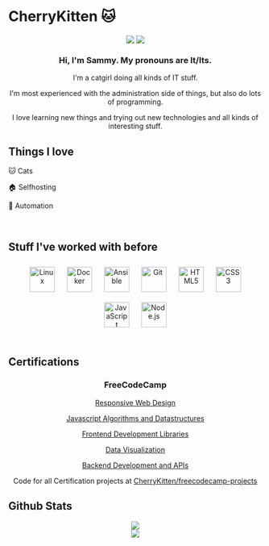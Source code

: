 # CherryKitten 🐱  
  

<div align="center">
            <a href="https://paypal.me/visneKedi" target="_blank" style="display: inline-block;">
                <img
                    src="https://img.shields.io/badge/Donate-PayPal-blue.svg?style=flat-square&logo=paypal" 
                    align="center"
                />
            </a>
            <a href="https://ko-fi.com/cherrykitten" target="_blank" style="display: inline-block;">
                <img
                    src="https://img.shields.io/badge/Donate-Ko--fi-F16061.svg?style=flat-square&logo=ko-fi" 
                    align="center"
                />
            </a></div>
            
<div align="center">

### Hi, I'm Sammy. My pronouns are It/Its.

</div>  
  

<div align="center">

  
I'm a catgirl doing all kinds of IT stuff.

I'm most experienced with the administration side of things, but also do lots of programming.

I love learning new things and trying out new technologies and all kinds of interesting stuff.

</div>  
  

## Things I love  
  


🐱 Cats

🏠 Selfhosting

🤖 Automation

  
  

<br/>  

## Stuff I've worked with before  
  

<div align="center">  
<a href="https://www.linux.org/" target="_blank"><img style="margin: 10px" src="https://profilinator.rishav.dev/skills-assets/linux-original.svg" alt="Linux" height="50" /></a>  
<a href="https://www.docker.com/" target="_blank"><img style="margin: 10px" src="https://profilinator.rishav.dev/skills-assets/docker-original-wordmark.svg" alt="Docker" height="50" /></a>  
<a href="https://www.ansible.com/" target="_blank"><img style="margin: 10px" src="https://profilinator.rishav.dev/skills-assets/ansible.png" alt="Ansible" height="50" /></a>  
<a href="https://github.com/" target="_blank"><img style="margin: 10px" src="https://profilinator.rishav.dev/skills-assets/git-scm-icon.svg" alt="Git" height="50" /></a>  
<a href="https://en.wikipedia.org/wiki/HTML5" target="_blank"><img style="margin: 10px" src="https://profilinator.rishav.dev/skills-assets/html5-original-wordmark.svg" alt="HTML5" height="50" /></a>  
<a href="https://www.w3schools.com/css/" target="_blank"><img style="margin: 10px" src="https://profilinator.rishav.dev/skills-assets/css3-original-wordmark.svg" alt="CSS3" height="50" /></a>  
<a href="https://www.javascript.com/" target="_blank"><img style="margin: 10px" src="https://profilinator.rishav.dev/skills-assets/javascript-original.svg" alt="JavaScript" height="50" /></a>  
<a href="https://nodejs.org/" target="_blank"><img style="margin: 10px" src="https://profilinator.rishav.dev/skills-assets/nodejs-original-wordmark.svg" alt="Node.js" height="50" /></a>
</div>  


<br/>  

## Certifications

<div align="center">

### FreeCodeCamp

<a href="https://www.freecodecamp.org/certification/CherryKitten/responsive-web-design">Responsive Web Design</a>

<a href="https://www.freecodecamp.org/certification/CherryKitten/javascript-algorithms-and-data-structures">Javascript Algorithms and Datastructures</a>

<a href="https://www.freecodecamp.org/certification/CherryKitten/front-end-development-libraries">Frontend Development Libraries</a>
  
<a href="https://www.freecodecamp.org/certification/CherryKitten/data-visualization">Data Visualization</a>

<a href="https://www.freecodecamp.org/certification/CherryKitten/back-end-development-and-apis">Backend Development and APIs</a>


Code for all Certification projects at <a href="https://github.com/CherryKitten/freecodecamp-projects">CherryKitten/freecodecamp-projects</a>

</div>

## Github Stats  
<div align="center"><img src="https://github-readme-stats.vercel.app/api?username=CherryKitten&show_icons=true&count_private=true&hide_border=true&theme=rose_pine" align="center" /></div>  

<div align="center"><img src="https://github-readme-stats.vercel.app/api/top-langs/?username=CherryKitten&hide_border=true&layout=compact&theme=rose_pine" align="center" /></div>  
